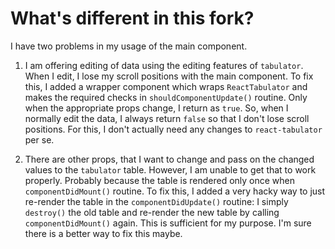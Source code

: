 # What's different in this fork?

I have two problems in my usage of the main component. 

1. I am offering editing of data using the editing features of `tabulator`. When I edit, I lose my scroll positions with the main component. To fix this, I added a wrapper component which wraps `ReactTabulator` and makes the required checks in `shouldComponentUpdate()` routine. Only when the appropriate props change, I return as `true`. So, when I normally edit the data, I always return `false` so that I don't lose scroll positions. For this, I don't actually need any changes to `react-tabulator` per se. 

1. There are other props, that I want to change and pass on the changed values to the `tabulator` table. However, I am unable to get that to work properly. Probably because the table is rendered only once when `componentDidMount()` routine. To fix this, I added a very hacky way to just re-render the table in the `componentDidUpdate()` routine: I simply `destroy()` the old table and re-render the new table by calling `componentDidMount()` again. This is sufficient for my purpose. I'm sure there is a better way to fix this maybe. 

